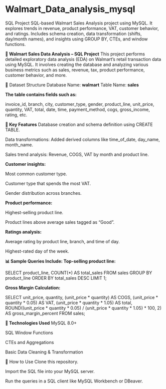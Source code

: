 # Walmart_Data_analysis_mysql
SQL Project SQL-based Walmart Sales Analysis project using MySQL. It explores trends in revenue, product performance, VAT, customer behavior, and ratings. Includes schema creation, data transformation (shifts, day/month names), and insights using GROUP BY, CTEs, and window functions. 

**🛒 Walmart Sales Data Analysis – SQL Project**
This project performs detailed exploratory data analysis (EDA) on Walmart’s retail transaction data using MySQL. It involves creating the database and analyzing various business metrics such as sales, revenue, tax, product performance, customer behavior, and more.

📂 Dataset Structure
Database Name: **walmart**
Table Name: **sales**

**The table contains fields such as:**

invoice_id, branch, city, customer_type, gender, product_line, unit_price, quantity, VAT, total, date, time, payment_method, cogs, gross_income, rating, etc.

**🧱 Key Features**
Database creation and schema definition using CREATE TABLE.

Data transformations: Added derived columns like time_of_date, day_name, month_name.

Sales trend analysis: Revenue, COGS, VAT by month and product line.

**Customer insights:**

Most common customer type.

Customer type that spends the most VAT.

Gender distribution across branches.

**Product performance:**

Highest-selling product line.

Product lines above average sales tagged as “Good”.

**Ratings analysis:**

Average rating by product line, branch, and time of day.

Highest-rated day of the week.

**📊 Sample Queries Include:
Top-selling product line:**


SELECT product_line, COUNT(*) AS total_sales
FROM sales
GROUP BY product_line
ORDER BY total_sales DESC
LIMIT 1;

**Gross Margin Calculation:**

SELECT 
  unit_price, quantity,
  (unit_price * quantity) AS COGS,
  (unit_price * quantity * 0.05) AS VAT,
  (unit_price * quantity * 1.05) AS total,
  ROUND((unit_price * quantity * 0.05) / (unit_price * quantity * 1.05) * 100, 2) AS gross_margin_percent
FROM sales;

**🧮 Technologies Used**
MySQL 8.0+

SQL Window Functions

CTEs and Aggregations

Basic Data Cleaning & Transformation

📁 How to Use
Clone this repository.

Import the SQL file into your MySQL server.

Run the queries in a SQL client like MySQL Workbench or DBeaver.

